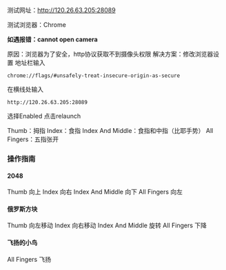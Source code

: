 测试网址：http://120.26.63.205:28089

测试浏览器：Chrome



**如遇报错：cannot open camera**

原因：浏览器为了安全，http协议获取不到摄像头权限 
解决方案：修改浏览器设置 
地址栏输入

```
chrome://flags/#unsafely-treat-insecure-origin-as-secure
```

在横线处输入

```
http://120.26.63.205:28089
```

选择Enabled
点击relaunch





Thumb：拇指 
Index：食指 
Index And Middle：食指和中指（比耶手势） 
All Fingers：五指张开

### 操作指南
#### 2048
Thumb 向上 
Index 向右 
Index And Middle 向下
All Fingers 向左

#### 俄罗斯方块
Thumb 向左移动 
Index 向右移动 
Index And Middle 旋转 
All Fingers 下降

#### 飞扬的小鸟
All Fingers 飞扬